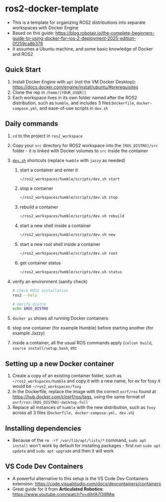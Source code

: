 # ros2-docker-template
- This is a template for organizing ROS2 distributions into separate workspaces with Docker Engine
- Based on this guide: https://blog.robotair.io/the-complete-beginners-guide-to-using-docker-for-ros-2-deployment-2025-edition-0f259ca8b378
- It assumes a Ubuntu machine, and some basic knowledge of Docker and ROS2

## Quick Start
1. Install Docker Engine with `apt` (not the VM Docker Desktop)**:** https://docs.docker.com/engine/install/ubuntu/#prerequisites
2. Clone the rep in `/home/[YOUR_USER]]` 
3. Each workspace lives in its own folder named after the ROS2 distribution, such as `humble`, and includes 3 files:`Dockerfile`, `docker-compose.yml`, and ease-of-use scripts in `dev.sh`

## Daily commands
1. `cd` to the project in `ros2_workspace`
2. Copy your `src` directory for ROS2 workspace into the `[ROS_DISTRO]/src` folder - it is linked with Docker volumes to `src` inside the container
3. [`dev.sh`](http://dev.sh) shortcuts (replace `humble` with `jazzy` as needed)
    1. start a container and enter it
        
        ```bash
        ~/ros2_workspaces/humble/scripts/dev.sh start
        ```
        
    2. stop a container
        
        ```bash
        ~/ros2_workspaces/humble/scripts/dev.sh stop
        ```
        
    3. rebuild a container 
        
        ```bash
        ~/ros2_workspaces/humble/scripts/dev.sh rebuild
        ```

    4. start a new shell inside a container
        
        ```bash
        ~/ros2_workspaces/humble/scripts/dev.sh new
        ```

    5. start a new root shell inside a container
        
        ```bash
        ~/ros2_workspaces/humble/scripts/dev.sh root
        ```

    6. get container status
        
        ```bash
        ~/ros2_workspaces/humble/scripts/dev.sh status
        ```
        
3. verify an environment (sanity check)
    
    ```bash
    # Check ROS2 installation
    ros2 --help
    
    # Verify distro
    echo $ROS_DISTRO
    ```
    
4. `docker ps` shows all running Docker containers
5. stop one container (for example Humble) before starting another (for example Jazzy)
    
6. inside a container, all the usual ROS commands apply (`colcon build`, `source install/setup.bash`, etc

## Setting up a new Docker container
1. Create a copy of an existing container folder, such as `~/ros2_workspaces/humble` and copy it with a new name, for ex for foxy it would be `~/ros2_workspaces/foxy`
2. In the Dockerfile, replace the image with the correct `osrf/ros` found at https://hub.docker.com/r/osrf/ros/tags, using the same format of `osrf/ros:[ROS_DISTRO]-desktop-full`
3. Replace all instances of `humble` with the new distribution, such as `foxy` across all 3 files (`Dockerfile, docker-compose.yml, dev.sh`)

## Installing dependencies 
- Because of the `rm -rf /var/lib/apt/lists/*` command, `sudo apt install` won't work by default for installing packages - first run `sudo apt update` and `sudo apt upgrade` and then it will work 

## VS Code Dev Containers
- A powerful alternative to this setup is the VS Code Dev Containers extension: https://code.visualstudio.com/docs/devcontainers/containers
- Great guide for it from **Articulated Robotics**: https://www.youtube.com/watch?v=dihfA7Ol6Mw

